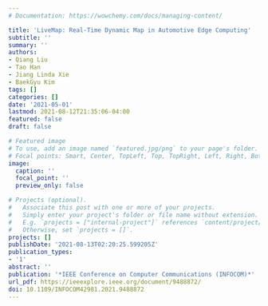 ```yaml
---
# Documentation: https://wowchemy.com/docs/managing-content/

title: 'LiveMap: Real-Time Dynamic Map in Automotive Edge Computing'
subtitle: ''
summary: ''
authors:
- Qiang Liu
- Tao Han
- Jiang Linda Xie
- BaekGyu Kim
tags: []
categories: []
date: '2021-05-01'
lastmod: 2021-08-12T21:35:06-04:00
featured: false
draft: false

# Featured image
# To use, add an image named `featured.jpg/png` to your page's folder.
# Focal points: Smart, Center, TopLeft, Top, TopRight, Left, Right, BottomLeft, Bottom, BottomRight.
image:
  caption: ''
  focal_point: ''
  preview_only: false

# Projects (optional).
#   Associate this post with one or more of your projects.
#   Simply enter your project's folder or file name without extension.
#   E.g. `projects = ["internal-project"]` references `content/project/deep-learning/index.md`.
#   Otherwise, set `projects = []`.
projects: []
publishDate: '2021-08-13T02:20:25.599205Z'
publication_types:
- '1'
abstract: ''
publication: '*IEEE Conference on Computer Communications (INFOCOM)*'
url_pdf: https://ieeexplore.ieee.org/document/9488872/
doi: 10.1109/INFOCOM42981.2021.9488872
---
```

